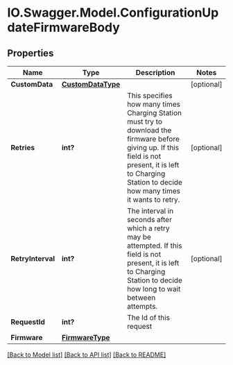 # IO.Swagger.Model.ConfigurationUpdateFirmwareBody
## Properties

Name | Type | Description | Notes
------------ | ------------- | ------------- | -------------
**CustomData** | [**CustomDataType**](CustomDataType.md) |  | [optional] 
**Retries** | **int?** | This specifies how many times Charging Station must try to download the firmware before giving up. If this field is not present, it is left to Charging Station to decide how many times it wants to retry.   | [optional] 
**RetryInterval** | **int?** | The interval in seconds after which a retry may be attempted. If this field is not present, it is left to Charging Station to decide how long to wait between attempts.   | [optional] 
**RequestId** | **int?** | The Id of this request   | 
**Firmware** | [**FirmwareType**](FirmwareType.md) |  | 

[[Back to Model list]](../README.md#documentation-for-models) [[Back to API list]](../README.md#documentation-for-api-endpoints) [[Back to README]](../README.md)

